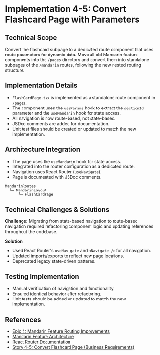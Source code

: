 # Implementation 4-5: Convert Flashcard Page with Parameters

## Technical Scope

Convert the flashcard subpage to a dedicated route component that uses route parameters for dynamic data. Move all old Mandarin feature components into the `/pages` directory and convert them into standalone subpages of the `/mandarin` routes, following the new nested routing structure.

## Implementation Details

- `FlashCardPage.tsx` is implemented as a standalone route component in `/pages`.
- The component uses the `useParams` hook to extract the `sectionId` parameter and the `useMandarin` hook for state access.
- All navigation is now route-based, not state-based.
- JSDoc comments are added for documentation.
- Unit test files should be created or updated to match the new implementation.

## Architecture Integration

- The page uses the `useMandarin` hook for state access.
- Integrated into the router configuration as a dedicated route.
- Navigation uses React Router (`useNavigate`).
- Page is documented with JSDoc comments.

```
MandarinRoutes
  └─ MandarinLayout
      └─ FlashCardPage
```

## Technical Challenges & Solutions

**Challenge:** Migrating from state-based navigation to route-based navigation required refactoring component logic and updating references throughout the codebase.

**Solution:**

- Used React Router's `useNavigate` and `<Navigate />` for all navigation.
- Updated imports/exports to reflect new page locations.
- Deprecated legacy state-driven patterns.

## Testing Implementation

- Manual verification of navigation and functionality.
- Ensured identical behavior after refactoring.
- Unit tests should be added or updated to match the new implementation.

## References

- [Epic 4: Mandarin Feature Routing Improvements](../epic-4-routing-improvements)
- [Mandarin Feature Architecture](../../architecture.md)
- [React Router Documentation](https://reactrouter.com/)
- [Story 4-5: Convert Flashcard Page (Business Requirements)](../../business-requirements/epic-4-routing-improvements-template/story-4-5-convert-flashcard-page.md)
